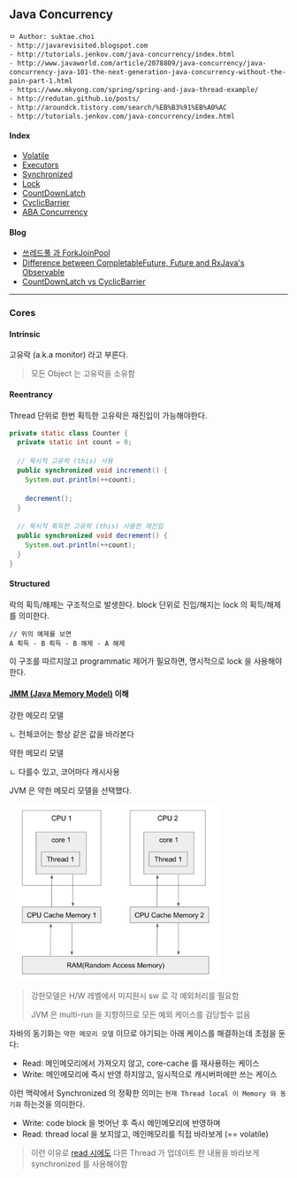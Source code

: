 ## Java Concurrency

```
ㅁ Author: suktae.choi
- http://javarevisited.blogspot.com
- http://tutorials.jenkov.com/java-concurrency/index.html
- http://www.javaworld.com/article/2078809/java-concurrency/java-concurrency-java-101-the-next-generation-java-concurrency-without-the-pain-part-1.html
- https://www.mkyong.com/spring/spring-and-java-thread-example/
- http://redutan.github.io/posts/
- http://aroundck.tistory.com/search/%EB%B3%91%EB%A0%AC
- http://tutorials.jenkov.com/java-concurrency/index.html
```

#### Index
- [Volatile](volatile)
- [Executors](executors)
- [Synchronized](synchronized)
- [Lock](lock)
- [CountDownLatch](countdown-latch)
- [CyclicBarrier](cyclic-barrier)
- [ABA Concurrency](aba-concurrency)

#### Blog
- [쓰레드풀 과 ForkJoinPool](http://hamait.tistory.com/612)
- [Difference between CompletableFuture, Future and RxJava's Observable](https://stackoverflow.com/questions/35329845/difference-between-completablefuture-future-and-rxjavas-observable)
- [CountDownLatch vs CyclicBarrier](https://docs.oracle.com/javase/8/docs/api/java/util/concurrent/CountDownLatch.html)

***

### Cores

#### Intrinsic

고유락 (a.k.a monitor) 라고 부른다. 

> 모든 Object 는 고유락을 소유함

#### Reentrancy

Thread 단위로 한번 획득한 고유락은 재진입이 가능해야한다.

```java
private static class Counter {
  private static int count = 0;

  // 묵시적 고유락 (this) 사용
  public synchronized void increment() {
    System.out.println(++count);

    decrement();
  }

  // 묵시적 획득한 고유락 (this) 사용한 재진입
  public synchronized void decrement() {
    System.out.println(++count);
  }
}
```

#### Structured

락의 획득/해제는 구조적으로 발생한다. block 단위로 진입/해지는 lock 의 획득/해제를 의미한다.

```
// 위의 예제를 보면
A 획득 - B 획득 - B 해제 - A 해제
```

이 구조를 따르지않고 programmatic 제어가 필요하면, 명시적으로 lock 을 사용해야한다.

#### [JMM (Java Memory Model)](https://www.cs.umd.edu/~pugh/java/memoryModel/jsr133.pdf) 이해

강한 메모리 모델

ㄴ 전체코어는 항상 같은 값을 바라본다

약한 메모리 모델

ㄴ 다를수 있고, 코어마다 캐시사용

JVM 은 약한 메모리 모델을 선택했다.

<img src="images/5.png" width="75%">

> 강한모델은 H/W 레벨에서 미지원시 sw 로 각 예외처리를 필요함
>
> JVM 은 multi-run 을 지향하므로 모든 예외 케이스를 감당할수 없음

자바의 동기화는 `약한 메모리 모델` 이므로 야기되는 아래 케이스를 해결하는데 초점을 둔다:

- Read: 메인메모리에서 가져오지 않고, core-cache 를 재사용하는 케이스
- Write: 메인메모리에 즉시 반영 하지않고, 일시적으로 캐시버퍼에만 쓰는 케이스

이런 맥락에서 Synchronized 의 정확한 의미는 `현재 Thread local 이 Memory 와 동기화` 하는것을 의미한다.

- Write: code block 을 벗어난 후 즉시 메인메모리에 반영하며
- Read: thread local 을 보지않고, 메인메모리를 직접 바라보게 (== volatile)

> 이런 이유로 [read 시에도](https://d2.naver.com/helloworld/1326256) 다른 Thread 가 업데이트 한 내용을 바라보게 synchronized 를 사용해야함

